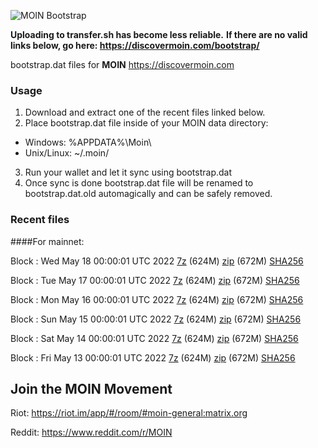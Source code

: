 ![MOIN Bootstrap](https://i.imgur.com/KjM1jMp.jpg)

**Uploading to transfer.sh has become less reliable.**
**If there are no valid links below, go here: https://discovermoin.com/bootstrap/**

bootstrap.dat files for **MOIN** https://discovermoin.com

### Usage

1. Download and extract one of the recent files linked below.
2. Place bootstrap.dat file inside of your MOIN data directory:
 - Windows: %APPDATA%\Moin\
 - Unix/Linux: ~/.moin/
3. Run your wallet and let it sync using bootstrap.dat
4. Once sync is done bootstrap.dat file will be renamed to bootstrap.dat.old automagically and can be safely removed.


### Recent files

####For mainnet:

Block : Wed May 18 00:00:01 UTC 2022 [7z](https://transfer.sh/aWiOjT/bootstrap.dat.20220518.7z) (624M) [zip](https://transfer.sh/vYMGH2/bootstrap.dat.20220518.zip) (672M) [SHA256](https://transfer.sh/SSPplx/sha256.txt)

Block : Tue May 17 00:00:01 UTC 2022 [7z](https://transfer.sh/ipK9PG/bootstrap.dat.20220517.7z) (624M) [zip](https://transfer.sh/rLf1KC/bootstrap.dat.20220517.zip) (672M) [SHA256](https://transfer.sh/NDyUxf/sha256.txt)

Block : Mon May 16 00:00:01 UTC 2022 [7z](https://transfer.sh/Q2ELwP/bootstrap.dat.20220516.7z) (624M) [zip](https://transfer.sh/maIEd1/bootstrap.dat.20220516.zip) (672M) [SHA256](https://transfer.sh/UESRGF/sha256.txt)

Block : Sun May 15 00:00:01 UTC 2022 [7z](https://transfer.sh/pLjYEX/bootstrap.dat.20220515.7z) (624M) [zip](https://transfer.sh/aV8JQ2/bootstrap.dat.20220515.zip) (672M) [SHA256](https://transfer.sh/0Qr9OD/sha256.txt)

Block : Sat May 14 00:00:01 UTC 2022 [7z](https://transfer.sh/Xuz3K7/bootstrap.dat.20220514.7z) (624M) [zip](https://transfer.sh/aIWYxd/bootstrap.dat.20220514.zip) (672M) [SHA256](https://transfer.sh/W5Knyt/sha256.txt)

Block : Fri May 13 00:00:01 UTC 2022 [7z](https://transfer.sh/mRDF2n/bootstrap.dat.20220513.7z) (624M) [zip](https://transfer.sh/PCTioU/bootstrap.dat.20220513.zip) (672M) [SHA256](https://transfer.sh/Hhav83/sha256.txt)

## Join the MOIN Movement

Riot: https://riot.im/app/#/room/#moin-general:matrix.org

Reddit: https://www.reddit.com/r/MOIN
